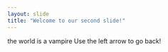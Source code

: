 ```yaml
---
layout: slide
title: "Welcome to our second slide!"
---
```

the world is a vampire
Use the left arrow to go back!
